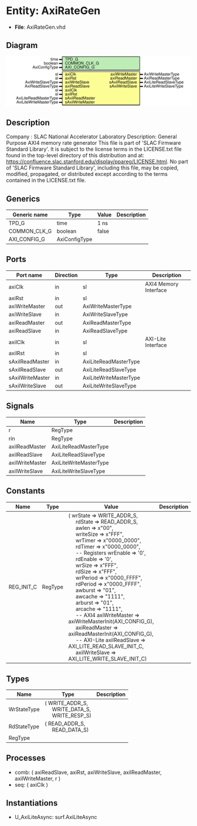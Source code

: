 # Entity: AxiRateGen

- **File**: AxiRateGen.vhd
## Diagram

![Diagram](AxiRateGen.svg "Diagram")
## Description

Company    : SLAC National Accelerator Laboratory
Description: General Purpose AXI4 memory rate generator
This file is part of 'SLAC Firmware Standard Library'.
It is subject to the license terms in the LICENSE.txt file found in the
top-level directory of this distribution and at:
   https://confluence.slac.stanford.edu/display/ppareg/LICENSE.html.
No part of 'SLAC Firmware Standard Library', including this file,
may be copied, modified, propagated, or distributed except according to
the terms contained in the LICENSE.txt file.
## Generics

| Generic name | Type          | Value | Description |
| ------------ | ------------- | ----- | ----------- |
| TPD_G        | time          | 1 ns  |             |
| COMMON_CLK_G | boolean       | false |             |
| AXI_CONFIG_G | AxiConfigType |       |             |
## Ports

| Port name        | Direction | Type                   | Description           |
| ---------------- | --------- | ---------------------- | --------------------- |
| axiClk           | in        | sl                     | AXI4 Memory Interface |
| axiRst           | in        | sl                     |                       |
| axiWriteMaster   | out       | AxiWriteMasterType     |                       |
| axiWriteSlave    | in        | AxiWriteSlaveType      |                       |
| axiReadMaster    | out       | AxiReadMasterType      |                       |
| axiReadSlave     | in        | AxiReadSlaveType       |                       |
| axilClk          | in        | sl                     | AXI-Lite Interface    |
| axilRst          | in        | sl                     |                       |
| sAxilReadMaster  | in        | AxiLiteReadMasterType  |                       |
| sAxilReadSlave   | out       | AxiLiteReadSlaveType   |                       |
| sAxilWriteMaster | in        | AxiLiteWriteMasterType |                       |
| sAxilWriteSlave  | out       | AxiLiteWriteSlaveType  |                       |
## Signals

| Name            | Type                   | Description |
| --------------- | ---------------------- | ----------- |
| r               | RegType                |             |
| rin             | RegType                |             |
| axilReadMaster  | AxiLiteReadMasterType  |             |
| axilReadSlave   | AxiLiteReadSlaveType   |             |
| axilWriteMaster | AxiLiteWriteMasterType |             |
| axilWriteSlave  | AxiLiteWriteSlaveType  |             |
## Constants

| Name       | Type    | Value                                                                                                                                                                                                                                                                                                                                                                                                                                                                                                                                                                                                                                                                                                                                                                                                                                                                                                                                                                                                                                                                                                                                                                                                                                                                                                                                                                                                                                                                                                                                                 | Description |
| ---------- | ------- | ----------------------------------------------------------------------------------------------------------------------------------------------------------------------------------------------------------------------------------------------------------------------------------------------------------------------------------------------------------------------------------------------------------------------------------------------------------------------------------------------------------------------------------------------------------------------------------------------------------------------------------------------------------------------------------------------------------------------------------------------------------------------------------------------------------------------------------------------------------------------------------------------------------------------------------------------------------------------------------------------------------------------------------------------------------------------------------------------------------------------------------------------------------------------------------------------------------------------------------------------------------------------------------------------------------------------------------------------------------------------------------------------------------------------------------------------------------------------------------------------------------------------------------------------------- | ----------- |
| REG_INIT_C | RegType |  (       wrState        => WRITE_ADDR_S,<br><span style="padding-left:20px">       rdState        => READ_ADDR_S,<br><span style="padding-left:20px">       awlen          => x"00",<br><span style="padding-left:20px">       writeSize      => x"FFF",<br><span style="padding-left:20px">       wrTimer        => x"0000_0000",<br><span style="padding-left:20px">       rdTimer        => x"0000_0000",<br><span style="padding-left:20px">       -- Registers       wrEnable       => '0',<br><span style="padding-left:20px">       rdEnable       => '0',<br><span style="padding-left:20px">       wrSize         => x"FFF",<br><span style="padding-left:20px">       rdSize         => x"FFF",<br><span style="padding-left:20px">       wrPeriod       => x"0000_FFFF",<br><span style="padding-left:20px">       rdPeriod       => x"0000_FFFF",<br><span style="padding-left:20px">       awburst        => "01",<br><span style="padding-left:20px">       awcache        => "1111",<br><span style="padding-left:20px">       arburst        => "01",<br><span style="padding-left:20px">       arcache        => "1111",<br><span style="padding-left:20px">       -- AXI4       axiWriteMaster => axiWriteMasterInit(AXI_CONFIG_G),<br><span style="padding-left:20px">       axiReadMaster  => axiReadMasterInit(AXI_CONFIG_G),<br><span style="padding-left:20px">       -- AXI-Lite       axilReadSlave  => AXI_LITE_READ_SLAVE_INIT_C,<br><span style="padding-left:20px">       axilWriteSlave => AXI_LITE_WRITE_SLAVE_INIT_C) |             |
## Types

| Name        | Type                                                                                                                 | Description |
| ----------- | -------------------------------------------------------------------------------------------------------------------- | ----------- |
| WrStateType | ( WRITE_ADDR_S,<br><span style="padding-left:20px"> WRITE_DATA_S,<br><span style="padding-left:20px"> WRITE_RESP_S)  |             |
| RdStateType | ( READ_ADDR_S,<br><span style="padding-left:20px"> READ_DATA_S)                                                      |             |
| RegType     |                                                                                                                      |             |
## Processes
- comb: ( axiReadSlave, axiRst, axiWriteSlave, axilReadMaster,
                   axilWriteMaster, r )
- seq: ( axiClk )
## Instantiations

- U_AxiLiteAsync: surf.AxiLiteAsync
